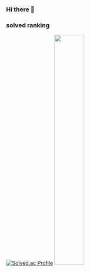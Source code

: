 ### Hi there 👋

<!--
**hoya54/hoya54** is a ✨ _special_ ✨ repository because its `README.md` (this file) appears on your GitHub profile.

Here are some ideas to get you started:

- 🔭 I’m currently working on ...
- 🌱 I’m currently learning ...
- 👯 I’m looking to collaborate on ...
- 🤔 I’m looking for help with ...
- 💬 Ask me about ...
- 📫 How to reach me: ...
- 😄 Pronouns: ...
- ⚡ Fun fact: ...
-->
### solved ranking
[![Solved.ac Profile](http://mazassumnida.wtf/api/v2/generate_badge?boj=hoya54)](https://solved.ac/hoya54/)
<img src="https://github-readme-stats.vercel.app/api?username=hoya54&show_icons=true&theme=dark" width = "40%">
